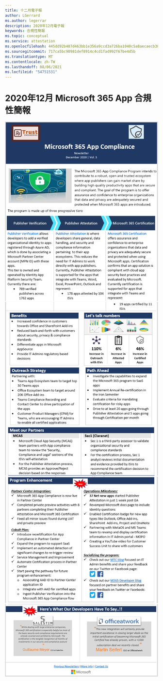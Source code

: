 ```yaml
---
title: 十二月電子報
author: LGerrard
ms.author: legerrar
description: 2020年12月電子報
keywords: 合規性簡報
ms.topic: conceptual
ms.service: attestation
ms.openlocfilehash: 445dd92b487d463bb1e356a9ccd3a726ba1040c5a8aecaecb38c09c68ba477b2
ms.sourcegitcommit: 717ca5bc90981def8914c4cd1fad992f67be4d5b
ms.translationtype: MT
ms.contentlocale: zh-TW
ms.lasthandoff: 08/06/2021
ms.locfileid: "54751531"
---
```

# <a name="december-2020-microsoft-365-app-compliance-newsletter"></a>2020年12月 Microsoft 365 App 合規性簡報

![Alt text ](../media/Dec01.PNG)
 ![ alt text ](../media/Dec02.PNG)
 ![ alt text ](../media/Dec03.PNG)
 ![ alt 文字](../media/Dec04.PNG)
